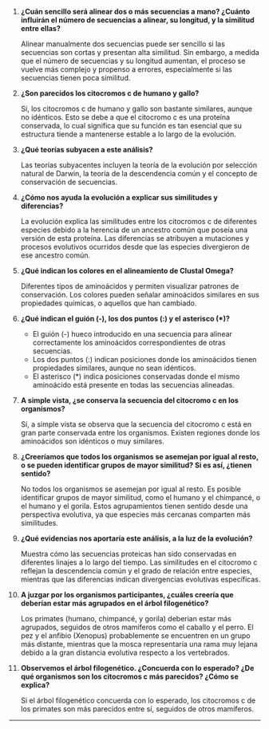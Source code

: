 
1. **¿Cuán sencillo será alinear dos o más secuencias a mano? ¿Cuánto influirán el número de secuencias a alinear, su longitud, y la similitud entre ellas?**

   Alinear manualmente dos secuencias puede ser sencillo si las secuencias son cortas y presentan alta similitud. Sin embargo, a medida que el número de secuencias y su longitud aumentan, el proceso se vuelve más complejo y propenso a errores, especialmente si las secuencias tienen poca similitud. 

2. **¿Son parecidos los citocromos c de humano y gallo?**

   Sí, los citocromos c de humano y gallo son bastante similares, aunque no idénticos. Esto se debe a que el citocromo c es una proteína conservada, lo cual significa que su función es tan esencial que su estructura tiende a mantenerse estable a lo largo de la evolución.

3. **¿Qué teorías subyacen a este análisis?**

   Las teorías subyacentes incluyen la teoría de la evolución por selección natural de Darwin, la teoría de la descendencia común y el concepto de conservación de secuencias.

4. **¿Cómo nos ayuda la evolución a explicar sus similitudes y diferencias?**

   La evolución explica las similitudes entre los citocromos c de diferentes especies debido a la herencia de un ancestro común que poseía una versión de esta proteína. Las diferencias se atribuyen a mutaciones y procesos evolutivos ocurridos desde que las especies divergieron de ese ancestro común.

5. **¿Qué indican los colores en el alineamiento de Clustal Omega?**

   Diferentes tipos de aminoácidos y permiten visualizar patrones de conservación. Los colores pueden señalar aminoácidos similares en sus propiedades químicas, o aquellos que han cambiado.

6. **¿Qué indican el guión (-), los dos puntos (:) y el asterisco (*)?**

   - El guión (-) hueco introducido en una secuencia para alinear correctamente los aminoácidos correspondientes de otras secuencias.
   - Los dos puntos (:) indican posiciones donde los aminoácidos tienen propiedades similares, aunque no sean idénticos.
   - El asterisco (*) indica posiciones conservadas donde el mismo aminoácido está presente en todas las secuencias alineadas.

7. **A simple vista, ¿se conserva la secuencia del citocromo c en los organismos?**

   Sí, a simple vista se observa que la secuencia del citocromo c está en gran parte conservada entre los organismos. Existen regiones donde los aminoácidos son idénticos o muy similares.

8. **¿Creeríamos que todos los organismos se asemejan por igual al resto, o se pueden identificar grupos de mayor similitud? Si es así, ¿tienen sentido?**

   No todos los organismos se asemejan por igual al resto. Es posible identificar grupos de mayor similitud, como el humano y el chimpancé, o el humano y el gorila. Estos agrupamientos tienen sentido desde una perspectiva evolutiva, ya que especies más cercanas comparten más similitudes.

9. **¿Qué evidencias nos aportaría este análisis, a la luz de la evolución?**

   Muestra cómo las secuencias proteicas han sido conservadas en diferentes linajes a lo largo del tiempo. Las similitudes en el citocromo c reflejan la descendencia común y el grado de relación entre especies, mientras que las diferencias indican divergencias evolutivas específicas.

10. **A juzgar por los organismos participantes, ¿cuáles creería que deberían estar más agrupados en el árbol filogenético?**

    Los primates (humano, chimpancé, y gorila) deberian estar más agrupados, seguidos de otros mamíferos como el caballo y el perro. El pez y el anfibio (Xenopus) probablemente se encuentren en un grupo más distante, mientras que la mosca representaría una rama muy lejana debido a la gran distancia evolutiva respecto a los vertebrados.

11. **Observemos el árbol filogenético. ¿Concuerda con lo esperado? ¿De qué organismos son los citocromos c más parecidos? ¿Cómo se explica?**

    Si el árbol filogenético concuerda con lo esperado, los citocromos c de los primates son más parecidos entre sí, seguidos de otros mamíferos.

---
